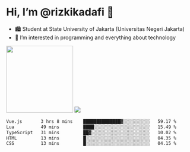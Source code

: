 # Hi, I’m @rizkikadafi 👋
- 🏙 Student at State University of Jakarta (Universitas Negeri Jakarta)
- 👀 I’m interested in programming and everything about technology
<img height="180em" src="https://github-readme-stats.vercel.app/api?username=rizkikadafi&show_icons=true&hide_border=true&&count_private=true&include_all_commits=true" />
<img src="https://github-readme-stats.vercel.app/api/top-langs/?username=rizkikadafi&show_icons=true&hide_border=true&&count_private=true&include_all_commits=true" />

<!--START_SECTION:waka-->

```txt
Vue.js       3 hrs 8 mins    ██████████████▓░░░░░░░░░░   59.17 %
Lua          49 mins         ████░░░░░░░░░░░░░░░░░░░░░   15.49 %
TypeScript   31 mins         ██▓░░░░░░░░░░░░░░░░░░░░░░   10.02 %
HTML         13 mins         █░░░░░░░░░░░░░░░░░░░░░░░░   04.35 %
CSS          13 mins         █░░░░░░░░░░░░░░░░░░░░░░░░   04.15 %
```

<!--END_SECTION:waka-->

<!---
rizkikadafi/rizkikadafi is a ✨ special ✨ repository because its `README.md` (this file) appears on your GitHub profile.
You can click the Preview link to take a look at your changes.
--->
